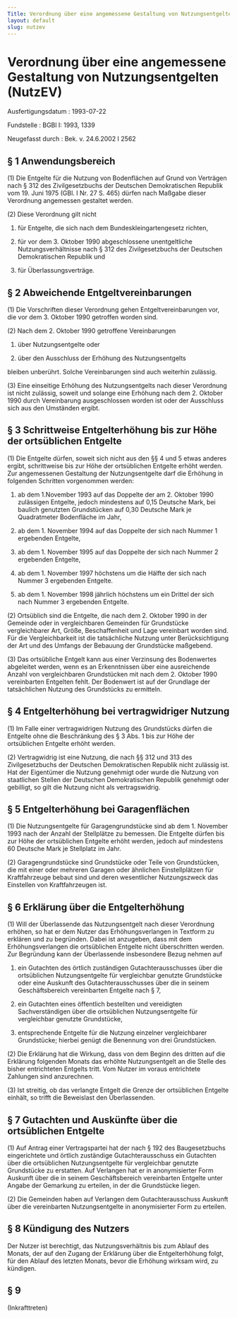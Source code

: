 ```yaml
---
Title: Verordnung über eine angemessene Gestaltung von Nutzungsentgelten
layout: default
slug: nutzev
---
```


# Verordnung über eine angemessene Gestaltung von Nutzungsentgelten (NutzEV)

Ausfertigungsdatum
:   1993-07-22

Fundstelle
:   BGBl I: 1993, 1339

Neugefasst durch
:   Bek. v. 24.6.2002 I 2562


## § 1 Anwendungsbereich

(1) Die Entgelte für die Nutzung von Bodenflächen auf Grund von
Verträgen nach § 312 des Zivilgesetzbuchs der Deutschen Demokratischen
Republik vom 19. Juni 1975 (GBl. I Nr. 27 S. 465) dürfen nach Maßgabe
dieser Verordnung angemessen gestaltet werden.

(2) Diese Verordnung gilt nicht

1.  für Entgelte, die sich nach dem Bundeskleingartengesetz richten,


2.  für vor dem 3. Oktober 1990 abgeschlossene unentgeltliche
    Nutzungsverhältnisse nach § 312 des Zivilgesetzbuchs der Deutschen
    Demokratischen Republik und


3.  für Überlassungsverträge.





## § 2 Abweichende Entgeltvereinbarungen

(1) Die Vorschriften dieser Verordnung gehen Entgeltvereinbarungen
vor, die vor dem 3. Oktober 1990 getroffen worden sind.

(2) Nach dem 2. Oktober 1990 getroffene Vereinbarungen

1.  über Nutzungsentgelte oder


2.  über den Ausschluss der Erhöhung des Nutzungsentgelts



bleiben unberührt. Solche Vereinbarungen sind auch weiterhin zulässig.

(3) Eine einseitige Erhöhung des Nutzungsentgelts nach dieser
Verordnung ist nicht zulässig, soweit und solange eine Erhöhung nach
dem 2. Oktober 1990 durch Vereinbarung ausgeschlossen worden ist oder
der Ausschluss sich aus den Umständen ergibt.


## § 3 Schrittweise Entgelterhöhung bis zur Höhe der ortsüblichen Entgelte

(1) Die Entgelte dürfen, soweit sich nicht aus den §§ 4 und 5 etwas
anderes ergibt, schrittweise bis zur Höhe der ortsüblichen Entgelte
erhöht werden. Zur angemessenen Gestaltung der Nutzungsentgelte darf
die Erhöhung in folgenden Schritten vorgenommen werden:

1.  ab dem 1.November 1993 auf das Doppelte der am 2. Oktober 1990
    zulässigen Entgelte, jedoch mindestens auf 0,15 Deutsche Mark, bei
    baulich genutzten Grundstücken auf 0,30 Deutsche Mark je Quadratmeter
    Bodenfläche im Jahr,


2.  ab dem 1. November 1994 auf das Doppelte der sich nach Nummer 1
    ergebenden Entgelte,


3.  ab dem 1. November 1995 auf das Doppelte der sich nach Nummer 2
    ergebenden Entgelte,


4.  ab dem 1. November 1997 höchstens um die Hälfte der sich nach Nummer 3
    ergebenden Entgelte.


5.  ab dem 1. November 1998 jährlich höchstens um ein Drittel der sich
    nach Nummer 3 ergebenden Entgelte.




(2) Ortsüblich sind die Entgelte, die nach dem 2. Oktober 1990 in der
Gemeinde oder in vergleichbaren Gemeinden für Grundstücke
vergleichbarer Art, Größe, Beschaffenheit und Lage vereinbart worden
sind. Für die Vergleichbarkeit ist die tatsächliche Nutzung unter
Berücksichtigung der Art und des Umfangs der Bebauung der Grundstücke
maßgebend.

(3) Das ortsübliche Entgelt kann aus einer Verzinsung des Bodenwertes
abgeleitet werden, wenn es an Erkenntnissen über eine ausreichende
Anzahl von vergleichbaren Grundstücken mit nach dem 2. Oktober 1990
vereinbarten Entgelten fehlt. Der Bodenwert ist auf der Grundlage der
tatsächlichen Nutzung des Grundstücks zu ermitteln.


## § 4 Entgelterhöhung bei vertragwidriger Nutzung

(1) Im Falle einer vertragwidrigen Nutzung des Grundstücks dürfen die
Entgelte ohne die Beschränkung des § 3 Abs. 1 bis zur Höhe der
ortsüblichen Entgelte erhöht werden.

(2) Vertragwidrig ist eine Nutzung, die nach §§ 312 und 313 des
Zivilgesetzbuchs der Deutschen Demokratischen Republik nicht zulässig
ist. Hat der Eigentümer die Nutzung genehmigt oder wurde die Nutzung
von staatlichen Stellen der Deutschen Demokratischen Republik
genehmigt oder gebilligt, so gilt die Nutzung nicht als
vertragswidrig.


## § 5 Entgelterhöhung bei Garagenflächen

(1) Die Nutzungsentgelte für Garagengrundstücke sind ab dem 1.
November 1993 nach der Anzahl der Stellplätze zu bemessen. Die
Entgelte dürfen bis zur Höhe der ortsüblichen Entgelte erhöht werden,
jedoch auf mindestens 60 Deutsche Mark je Stellplatz im Jahr.

(2) Garagengrundstücke sind Grundstücke oder Teile von Grundstücken,
die mit einer oder mehreren Garagen oder ähnlichen Einstellplätzen für
Kraftfahrzeuge bebaut sind und deren wesentlicher Nutzungszweck das
Einstellen von Kraftfahrzeugen ist.


## § 6 Erklärung über die Entgelterhöhung

(1) Will der Überlassende das Nutzungsentgelt nach dieser Verordnung
erhöhen, so hat er dem Nutzer das Erhöhungsverlangen in Textform zu
erklären und zu begründen. Dabei ist anzugeben, dass mit dem
Erhöhungsverlangen die ortsüblichen Entgelte nicht überschritten
werden. Zur Begründung kann der Überlassende insbesondere Bezug nehmen
auf

1.  ein Gutachten des örtlich zuständigen Gutachterausschusses über die
    ortsüblichen Nutzungsentgelte für vergleichbar genutzte Grundstücke
    oder eine Auskunft des Gutachterausschusses über die in seinem
    Geschäftsbereich vereinbarten Entgelte nach § 7,


2.  ein Gutachten eines öffentlich bestellten und vereidigten
    Sachverständigen über die ortsüblichen Nutzungsentgelte für
    vergleichbar genutzte Grundstücke,


3.  entsprechende Entgelte für die Nutzung einzelner vergleichbarer
    Grundstücke; hierbei genügt die Benennung von drei Grundstücken.




(2) Die Erklärung hat die Wirkung, dass von dem Beginn des dritten auf
die Erklärung folgenden Monats das erhöhte Nutzungsentgelt an die
Stelle des bisher entrichteten Entgelts tritt. Vom Nutzer im voraus
entrichtete Zahlungen sind anzurechnen.

(3) Ist streitig, ob das verlangte Entgelt die Grenze der ortsüblichen
Entgelte einhält, so trifft die Beweislast den Überlassenden.


## § 7 Gutachten und Auskünfte über die ortsüblichen Entgelte

(1) Auf Antrag einer Vertragspartei hat der nach § 192 des
Baugesetzbuchs eingerichtete und örtlich zuständige Gutachterausschuss
ein Gutachten über die ortsüblichen Nutzungsentgelte für vergleichbar
genutzte Grundstücke zu erstatten. Auf Verlangen hat er in
anonymisierter Form Auskunft über die in seinem Geschäftsbereich
vereinbarten Entgelte unter Angabe der Gemarkung zu erteilen, in der
die Grundstücke liegen.

(2) Die Gemeinden haben auf Verlangen dem Gutachterausschuss Auskunft
über die vereinbarten Nutzungsentgelte in anonymisierter Form zu
erteilen.


## § 8 Kündigung des Nutzers

Der Nutzer ist berechtigt, das Nutzungsverhältnis bis zum Ablauf des
Monats, der auf den Zugang der Erklärung über die Entgelterhöhung
folgt, für den Ablauf des letzten Monats, bevor die Erhöhung wirksam
wird, zu kündigen.


## § 9

(Inkrafttreten)

